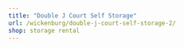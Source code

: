 ```yaml
---
title: "Double J Court Self Storage"
url: /wickenburg/double-j-court-self-storage-2/
shop: storage rental
---
```


